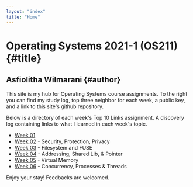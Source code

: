 ```yaml
---
layout: "index"
title: "Home"
---
```


# Operating Systems 2021-1 (OS211) {#title}
## Asfiolitha Wilmarani {#author}

This site is my hub for Operating Systems course assignments. To the right you can find my study log, top three neighbor for each week, a public key, and a link to this site's github repository.

Below is a directory of each week's Top 10 Links assignment. A discovery log containing links to what I learned in each week's topic. 

- [Week 01](https://asfiowilma.github.io/os211/W01/)
- [Week 02](https://asfiowilma.github.io/os211/W02/) - Security, Protection, Privacy
- [Week 03](https://asfiowilma.github.io/os211/W03/) - Filesystem and FUSE
- [Week 04](https://asfiowilma.github.io/os211/W04/) - Addressing, Shared Lib, & Pointer
- [Week 05](https://asfiowilma.github.io/os211/W05/) - Virtual Memory
- [Week 06](https://asfiowilma.github.io/os211/W06/) - Concurrency, Processes & Threads

Enjoy your stay! Feedbacks are welcomed. 

